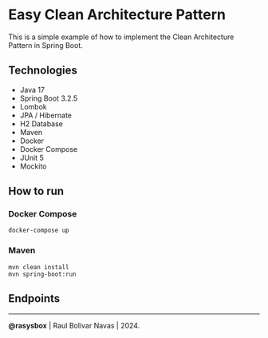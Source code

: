 # Easy Clean Architecture Pattern

This is a simple example of how to implement the Clean Architecture Pattern in Spring Boot.

## Technologies
- Java 17
- Spring Boot 3.2.5
- Lombok
- JPA / Hibernate
- H2 Database
- Maven
- Docker
- Docker Compose
- JUnit 5
- Mockito

## How to run

### Docker Compose
```shell
docker-compose up
```

### Maven
```shell
mvn clean install
mvn spring-boot:run
```

## Endpoints

---
**@rasysbox** | Raul Bolivar Navas | 2024.